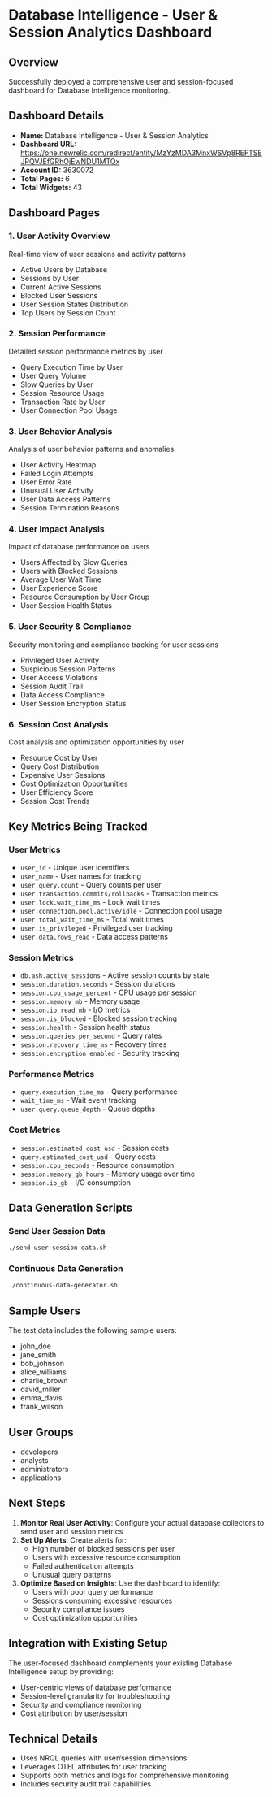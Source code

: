 # Database Intelligence - User & Session Analytics Dashboard

## Overview
Successfully deployed a comprehensive user and session-focused dashboard for Database Intelligence monitoring.

## Dashboard Details
- **Name:** Database Intelligence - User & Session Analytics
- **Dashboard URL:** https://one.newrelic.com/redirect/entity/MzYzMDA3MnxWSVp8REFTSEJPQVJEfGRhOjEwNDU1MTQx
- **Account ID:** 3630072
- **Total Pages:** 6
- **Total Widgets:** 43

## Dashboard Pages

### 1. User Activity Overview
Real-time view of user sessions and activity patterns
- Active Users by Database
- Sessions by User
- Current Active Sessions
- Blocked User Sessions
- User Session States Distribution
- Top Users by Session Count

### 2. Session Performance
Detailed session performance metrics by user
- Query Execution Time by User
- User Query Volume
- Slow Queries by User
- Session Resource Usage
- Transaction Rate by User
- User Connection Pool Usage

### 3. User Behavior Analysis
Analysis of user behavior patterns and anomalies
- User Activity Heatmap
- Failed Login Attempts
- User Error Rate
- Unusual User Activity
- User Data Access Patterns
- Session Termination Reasons

### 4. User Impact Analysis
Impact of database performance on users
- Users Affected by Slow Queries
- Users with Blocked Sessions
- Average User Wait Time
- User Experience Score
- Resource Consumption by User Group
- User Session Health Status

### 5. User Security & Compliance
Security monitoring and compliance tracking for user sessions
- Privileged User Activity
- Suspicious Session Patterns
- User Access Violations
- Session Audit Trail
- Data Access Compliance
- User Session Encryption Status

### 6. Session Cost Analysis
Cost analysis and optimization opportunities by user
- Resource Cost by User
- Query Cost Distribution
- Expensive User Sessions
- Cost Optimization Opportunities
- User Efficiency Score
- Session Cost Trends

## Key Metrics Being Tracked

### User Metrics
- `user_id` - Unique user identifiers
- `user_name` - User names for tracking
- `user.query.count` - Query counts per user
- `user.transaction.commits/rollbacks` - Transaction metrics
- `user.lock.wait_time_ms` - Lock wait times
- `user.connection.pool.active/idle` - Connection pool usage
- `user.total_wait_time_ms` - Total wait times
- `user.is_privileged` - Privileged user tracking
- `user.data.rows_read` - Data access patterns

### Session Metrics
- `db.ash.active_sessions` - Active session counts by state
- `session.duration.seconds` - Session durations
- `session.cpu_usage_percent` - CPU usage per session
- `session.memory_mb` - Memory usage
- `session.io_read_mb` - I/O metrics
- `session.is_blocked` - Blocked session tracking
- `session.health` - Session health status
- `session.queries_per_second` - Query rates
- `session.recovery_time_ms` - Recovery times
- `session.encryption_enabled` - Security tracking

### Performance Metrics
- `query.execution_time_ms` - Query performance
- `wait_time_ms` - Wait event tracking
- `user.query.queue_depth` - Queue depths

### Cost Metrics
- `session.estimated_cost_usd` - Session costs
- `query.estimated_cost_usd` - Query costs
- `session.cpu_seconds` - Resource consumption
- `session.memory_gb_hours` - Memory usage over time
- `session.io_gb` - I/O consumption

## Data Generation Scripts

### Send User Session Data
```bash
./send-user-session-data.sh
```

### Continuous Data Generation
```bash
./continuous-data-generator.sh
```

## Sample Users
The test data includes the following sample users:
- john_doe
- jane_smith
- bob_johnson
- alice_williams
- charlie_brown
- david_miller
- emma_davis
- frank_wilson

## User Groups
- developers
- analysts
- administrators
- applications

## Next Steps

1. **Monitor Real User Activity**: Configure your actual database collectors to send user and session metrics
2. **Set Up Alerts**: Create alerts for:
   - High number of blocked sessions per user
   - Users with excessive resource consumption
   - Failed authentication attempts
   - Unusual query patterns
3. **Optimize Based on Insights**: Use the dashboard to identify:
   - Users with poor query performance
   - Sessions consuming excessive resources
   - Security compliance issues
   - Cost optimization opportunities

## Integration with Existing Setup
The user-focused dashboard complements your existing Database Intelligence setup by providing:
- User-centric views of database performance
- Session-level granularity for troubleshooting
- Security and compliance monitoring
- Cost attribution by user/session

## Technical Details
- Uses NRQL queries with user/session dimensions
- Leverages OTEL attributes for user tracking
- Supports both metrics and logs for comprehensive monitoring
- Includes security audit trail capabilities